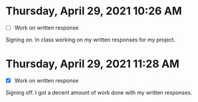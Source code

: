 # Thursday, April 29, 2021 10:26 AM
- [ ] Work on written response

Signing on. In class working on my written responses for my project. 

# Thursday, April 29, 2021 11:28 AM
- [x] Work on written response

Signing off. I got a decent amount of work done with my written responses. 
